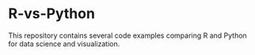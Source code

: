 R-vs-Python
===========

This repository contains several code examples comparing R and Python for data science and visualization.
